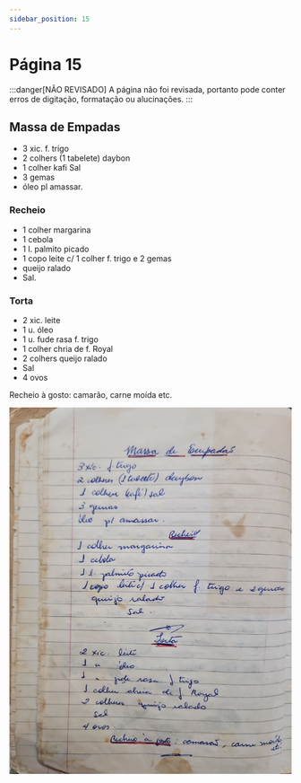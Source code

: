 ```yaml
---
sidebar_position: 15
---
```

# Página 15
:::danger[NÃO REVISADO]
A página não foi revisada, portanto pode conter erros de digitação, formatação ou alucinações.
:::
## Massa de Empadas

- 3 xic. f. trigo
- 2 colhers (1 tabelete) daybon
- 1 colher kafi Sal
- 3 gemas
- óleo pl amassar.

### Recheio

- 1 colher margarina
- 1 cebola
- 1 l. palmito picado
- 1 copo leite c/ 1 colher f. trigo e 2 gemas
- queijo ralado
- Sal.

### Torta

- 2 xic. leite
- 1 u. óleo
- 1 u. fude rasa f. trigo
- 1 colher chria de f. Royal
- 2 colhers queijo ralado
- Sal
- 4 ovos

Recheio à gosto: camarão, carne moída etc.

![imagem base](./images/page_15.png)